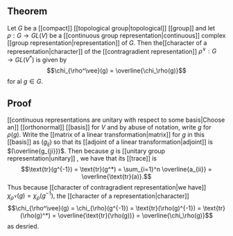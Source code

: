 ## Theorem
Let $G$ be a [[compact]] [[topological group|topological]] [[group]] and let $\rho:G\to GL(V)$ be a [[continuous group representation|continuous]] complex [[group representation|representation]] of $G$. Then the[[character of a representation|character]] of the  [[contragradient representation]] $\rho^\vee:G\to GL(V^*)$ is given by $$\chi_{\rho^\vee}(g) = \overline{\chi_\rho(g)}$$ for al $g\in G$.
## Proof
[[continuous representations are unitary with respect to some basis|Choose an]] [[orthonormal]] [[basis]] for $V$ and by abuse of notation, write $g$ for $\rho(g)$. Write the [[matrix of a linear transformation|matrix]] for $g$ in this [[basis]] as $(g_{ij})$ so that its [[adjoint of a linear transformation|adjoint]] is $(\overline{g_{ji}})$. Then because $g$ is [[unitary group representation|unitary]] , we have that its [[trace]] is $$\text{tr}(g^{-1}) = \text{tr}(g^*) = \sum_{i=1}^n \overline{a_{ii}} = \overline{\text{tr}(a)}.$$ Thus because [[character of contragradient representation|we have]] $\chi_{\rho^{\vee}}(g) = \chi_\rho(g^{-1}),$ the [[character of a representation|character]] $$\chi_{\rho^\vee}(g) = \chi_{\rho}(g^{-1}) = \text{tr}(\rho(g)^{-1}) = \text{tr}(\rho(g)^*) = \overline{\text{tr}(\rho(g))} = \overline{\chi_\rho(g)}$$ as desried.